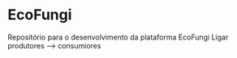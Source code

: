 # EcoFungi
Repositório para o desenvolvimento da plataforma EcoFungi
Ligar produtores --> consumiores
